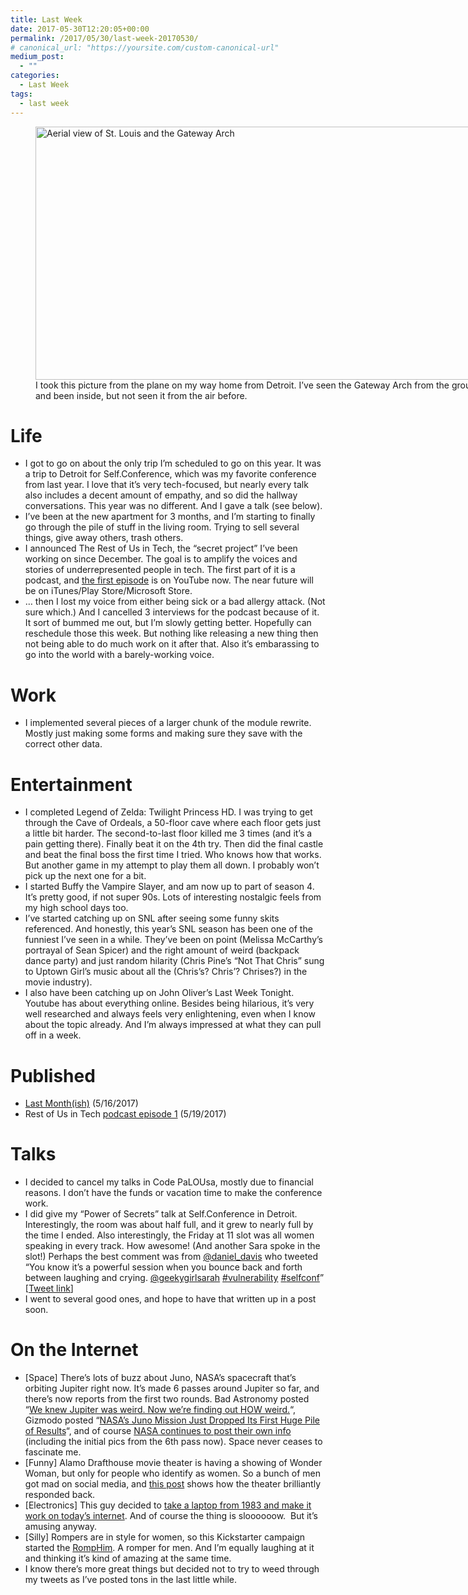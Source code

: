 ```yaml
---
title: Last Week
date: 2017-05-30T12:20:05+00:00
permalink: /2017/05/30/last-week-20170530/
# canonical_url: "https://yoursite.com/custom-canonical-url"
medium_post:
  - ""
categories:
  - Last Week
tags:
  - last week
---
```

<figure id="attachment_633" aria-describedby="caption-attachment-633" style="width: 720px" class="wp-caption aligncenter"><img class="wp-image-633 size-large" src="/assets/images/2017/05/IMG_20170521_114921-1024x576.jpg" alt="Aerial view of St. Louis and the Gateway Arch" width="720" height="405" /><figcaption id="caption-attachment-633" class="wp-caption-text">I took this picture from the plane on my way home from Detroit. I&#8217;ve seen the Gateway Arch from the ground, and been inside, but not seen it from the air before.</figcaption></figure>

# Life

  * I got to go on about the only trip I&#8217;m scheduled to go on this year. It was a trip to Detroit for Self.Conference, which was my favorite conference from last year. I love that it&#8217;s very tech-focused, but nearly every talk also includes a decent amount of empathy, and so did the hallway conversations. This year was no different. And I gave a talk (see below).
  * I&#8217;ve been at the new apartment for 3 months, and I&#8217;m starting to finally go through the pile of stuff in the living room. Trying to sell several things, give away others, trash others.
  * I announced The Rest of Us in Tech, the &#8220;secret project&#8221; I&#8217;ve been working on since December. The goal is to amplify the voices and stories of underrepresented people in tech. The first part of it is a podcast, and <a href="https://www.youtube.com/watch?v=Jejgz6txn8I" target="_blank" rel="noopener">the first episode</a> is on YouTube now. The near future will be on iTunes/Play Store/Microsoft Store.
  * &#8230; then I lost my voice from either being sick or a bad allergy attack. (Not sure which.) And I cancelled 3 interviews for the podcast because of it. It sort of bummed me out, but I&#8217;m slowly getting better. Hopefully can reschedule those this week. But nothing like releasing a new thing then not being able to do much work on it after that. Also it&#8217;s embarassing to go into the world with a barely-working voice.

# Work

  * I implemented several pieces of a larger chunk of the module rewrite. Mostly just making some forms and making sure they save with the correct other data.

# Entertainment

  * I completed Legend of Zelda: Twilight Princess HD. I was trying to get through the Cave of Ordeals, a 50-floor cave where each floor gets just a little bit harder. The second-to-last floor killed me 3 times (and it&#8217;s a pain getting there). Finally beat it on the 4th try. Then did the final castle and beat the final boss the first time I tried. Who knows how that works. But another game in my attempt to play them all down. I probably won&#8217;t pick up the next one for a bit.
  * I started Buffy the Vampire Slayer, and am now up to part of season 4. It&#8217;s pretty good, if not super 90s. Lots of interesting nostalgic feels from my high school days too.
  * I&#8217;ve started catching up on SNL after seeing some funny skits referenced. And honestly, this year&#8217;s SNL season has been one of the funniest I&#8217;ve seen in a while. They&#8217;ve been on point (Melissa McCarthy&#8217;s portrayal of Sean Spicer) and the right amount of weird (backpack dance party) and just random hilarity (Chris Pine&#8217;s &#8220;Not That Chris&#8221; sung to Uptown Girl&#8217;s music about all the (Chris&#8217;s? Chris&#8217;? Chrises?) in the movie industry).
  * I also have been catching up on John Oliver&#8217;s Last Week Tonight. Youtube has about everything online. Besides being hilarious, it&#8217;s very well researched and always feels very enlightening, even when I know about the topic already. And I&#8217;m always impressed at what they can pull off in a week.

# Published

  * [Last Month(ish)](https://geekygirlsarah.com/2017/05/16/last-monthish/) (5/16/2017)
  * Rest of Us in Tech [podcast episode 1](https://www.youtube.com/watch?v=Jejgz6txn8I) (5/19/2017)

# Talks

  * I decided to cancel my talks in Code PaLOUsa, mostly due to financial reasons. I don&#8217;t have the funds or vacation time to make the conference work.
  * I did give my &#8220;Power of Secrets&#8221; talk at Self.Conference in Detroit. Interestingly, the room was about half full, and it grew to nearly full by the time I ended. Also interestingly, the Friday at 11 slot was all women speaking in every track. How awesome! (And another Sara spoke in the slot!) Perhaps the best comment was from [@daniel_davis](https://twitter.com/daniel_davis) who tweeted &#8220;You know it&#8217;s a powerful session when you bounce back and forth between laughing and crying. <a class="link-complex" href="https://twitter.com/geekygirlsarah/" target="_blank" rel="user noopener" data-user-name="geekygirlsarah">@<span class="link-complex-target">geekygirlsarah</span></a> <a class="link-complex" href="https://twitter.com/search?q=%23vulnerability" target="_blank" rel="hashtag noopener"><span class="hash">#</span><span class="link-complex-target">vulnerability</span></a> <a class="link-complex" href="https://twitter.com/search?q=%23selfconf" target="_blank" rel="hashtag noopener"><span class="hash">#</span><span class="link-complex-target">selfconf</span></a>&#8221; [[Tweet link](https://twitter.com/daniel_davis/status/865590651831951361)]
  * I went to several good ones, and hope to have that written up in a post soon.

# On the Internet

  * [Space] There&#8217;s lots of buzz about Juno, NASA&#8217;s spacecraft that&#8217;s orbiting Jupiter right now. It&#8217;s made 6 passes around Jupiter so far, and there&#8217;s now reports from the first two rounds. Bad Astronomy posted &#8220;[We knew Jupiter was weird. Now we&#8217;re finding out HOW weird.](http://www.blastr.com/2017-5-29/we-knew-jupiter-was-weird-now-were-finding-out-how-weird)&#8220;, Gizmodo posted &#8220;[NASA&#8217;s Juno Mission Just Dropped Its First Huge Pile of Results](https://gizmodo.com/nasas-juno-mission-just-dropped-its-first-huge-pile-of-1795546707)&#8220;, and of course [NASA continues to post their own info](https://www.missionjuno.swri.edu/) (including the initial pics from the 6th pass now). Space never ceases to fascinate me.
  * [Funny] Alamo Drafthouse movie theater is having a showing of Wonder Woman, but only for people who identify as women. So a bunch of men got mad on social media, and [this post](https://www.upworthy.com/sexist-trolls-got-mad-about-an-all-women-wonder-woman-screening-the-theater-fired-back) shows how the theater brilliantly responded back.
  * [Electronics] This guy decided to [take a laptop from 1983 and make it work on today&#8217;s internet](https://gizmodo.com/surfing-the-internet-with-a-laptop-from-1983-sounds-nig-1723338928). And of course the thing is sloooooow.  But it&#8217;s amusing anyway.
  * [Silly] Rompers are in style for women, so this Kickstarter campaign started the [RompHim](https://www.kickstarter.com/projects/106904571/the-romphimtm-your-new-favorite-summer-outfit/). A romper for men. And I&#8217;m equally laughing at it and thinking it&#8217;s kind of amazing at the same time.
  * I know there&#8217;s more great things but decided not to try to weed through my tweets as I&#8217;ve posted tons in the last little while.